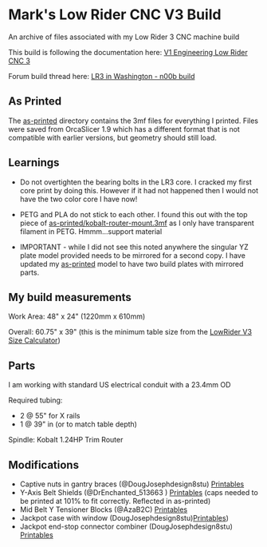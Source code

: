 # Mark's Low Rider CNC V3 Build

An archive of files associated with my Low Rider 3 CNC machine build

This build is following the documentation here: [V1 Engineering Low Rider CNC 3](https://docs.v1e.com/lowrider/)

Forum build thread here: [LR3 in Washington - n00b build](https://forum.v1e.com/t/lr3-in-washington-n00b-build)

## As Printed

The [as-printed](./as-printed) directory contains the 3mf files for everything I printed. Files were saved from OrcaSlicer 1.9 which has a different format that is not compatible with earlier versions, but geometry should still load.

## Learnings

* Do not overtighten the bearing bolts in the LR3 core. I cracked my first core print by doing this. However if it had not happened then I would not have the two color core I have now!

* PETG and PLA do not stick to each other.  I found this out with the top piece of [as-printed/kobalt-router-mount.3mf](./as-printed/kobalt-router-mount.3mf) as I only have transparent filament in PETG. Hmmm...support material

* IMPORTANT - while I did not see this noted anywhere the singular YZ plate model provided needs to be mirrored for a second copy.  I have updated my [as-printed](./as-printed/YZ%20Plate%20v1.3mf) model to have two build plates with mirrored parts.

## My build measurements

Work Area: 48" x 24" (1220mm x 610mm)

Overall: 60.75" x 39" (this is the minimum table size from the [LowRider V3 Size Calculator](https://docs.v1e.com/lowrider/calculator/))

## Parts

I am working with standard US electrical conduit with a 23.4mm OD

Required tubing:

- 2 @ 55" for X rails
- 1 @ 39" in (or to match table depth)

Spindle: Kobalt 1.24HP Trim Router

## Modifications

- Captive nuts in gantry braces (@DougJosephdesign8stu) [Printables](https://www.printables.com/model/317381-lowrider-3-cnc-braces-for-gantry-remixed-to-have-n)
- Y-Axis Belt Shields (@DrEnchanted_513663
  ) [Printables](https://www.printables.com/model/685738-lowrider-3-y-axis-belt-shield-and-front-cap) (caps needed to be printed at 101% to fit correctly. Reflected in as-printed)
- Mid Belt Y Tensioner Blocks (@AzaB2C) [Printables](https://www.printables.com/model/425515-v1e-lowrider-3-mid-belt-y-tensioner-block)
- Jackpot case with window (DougJosephdesign8stu)[Printables](https://www.printables.com/model/647878))
- Jackpot end-stop connector combiner (DougJosephdesign8stu) [Printables](https://www.printables.com/model/652845-lowrider-cnc-jackpot-board-end-stop-connector-comb)